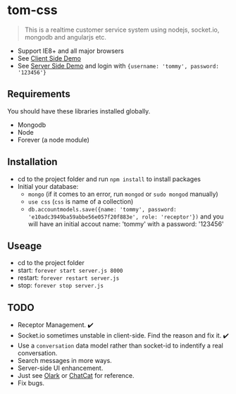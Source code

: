 # tom-css
> This is a realtime customer service system using nodejs, socket.io, mongodb and angularjs etc.

- Support IE8+ and all major browsers
- See [Client Side Demo](http://www.corvy.net:3000) 
- See [Server Side Demo](http://www.corvy.net:8000/server) and login with `{username: 'tommy', password: '123456'}`

## Requirements
You should have these libraries installed globally.
- Mongodb
- Node
- Forever (a node module)

## Installation
- cd to the project folder and run `npm install` to install packages
- Initial your database:
  - `mongo` (if it comes to an error, run `mongod` or `sudo mongod` manually)
  - `use css` (`css` is name of a collection)
  - `db.accountmodels.save({name: 'tommy', password: 'e10adc3949ba59abbe56e057f20f883e', role: 'receptor'})` and you will have an initial accout name: 'tommy' with a password: '123456'

## Useage
- cd to the project folder
- start: `forever start server.js 8000`
- restart: `forever restart server.js`
- stop: `forever stop server.js`

## TODO
- Receptor Management. :heavy_check_mark:
- Socket.io sometimes unstable in client-side. Find the reason and fix it. :heavy_check_mark:
- Use a `conversation` data model rather than socket-id to indentify a real conversation.
- Search messages in more ways.
- Server-side UI enhancement.
- Just see [Olark](https://www.olark.com) or [ChatCat](http://chatcat.io/) for reference.
- Fix bugs.
